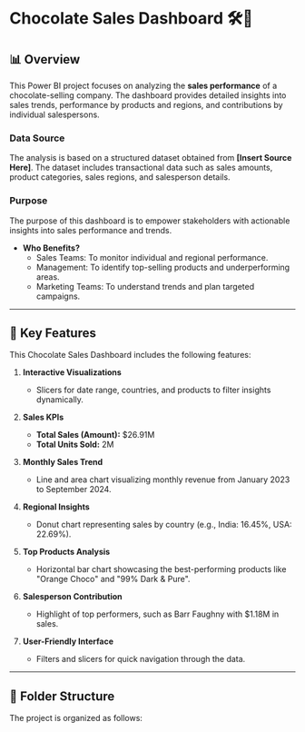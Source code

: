 # Chocolate Sales Dashboard 🛠️🍫

## 📊 Overview  
This Power BI project focuses on analyzing the **sales performance** of a chocolate-selling company. The dashboard provides detailed insights into sales trends, performance by products and regions, and contributions by individual salespersons.

### **Data Source**  
The analysis is based on a structured dataset obtained from **[Insert Source Here]**. The dataset includes transactional data such as sales amounts, product categories, sales regions, and salesperson details.

### **Purpose**  
The purpose of this dashboard is to empower stakeholders with actionable insights into sales performance and trends.  
- **Who Benefits?**  
  - Sales Teams: To monitor individual and regional performance.  
  - Management: To identify top-selling products and underperforming areas.  
  - Marketing Teams: To understand trends and plan targeted campaigns.  

---

## 🚀 Key Features  
This Chocolate Sales Dashboard includes the following features:  
1. **Interactive Visualizations**  
   - Slicers for date range, countries, and products to filter insights dynamically.  

2. **Sales KPIs**  
   - **Total Sales (Amount):** $26.91M  
   - **Total Units Sold:** 2M  

3. **Monthly Sales Trend**  
   - Line and area chart visualizing monthly revenue from January 2023 to September 2024.  

4. **Regional Insights**  
   - Donut chart representing sales by country (e.g., India: 16.45%, USA: 22.69%).  

5. **Top Products Analysis**  
   - Horizontal bar chart showcasing the best-performing products like "Orange Choco" and "99% Dark & Pure".  

6. **Salesperson Contribution**  
   - Highlight of top performers, such as Barr Faughny with $1.18M in sales.  

7. **User-Friendly Interface**  
   - Filters and slicers for quick navigation through the data.  

---

## 📂 Folder Structure  
The project is organized as follows:  
